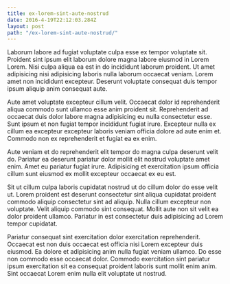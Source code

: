 ```yaml
---
title: ex-lorem-sint-aute-nostrud
date: 2016-4-19T22:12:03.284Z
layout: post
path: "/ex-lorem-sint-aute-nostrud/"
---
```


Laborum labore ad fugiat voluptate culpa esse ex tempor voluptate sit. Proident sint ipsum elit laborum dolore magna labore eiusmod in Lorem Lorem. Nisi culpa aliqua ea est in do incididunt laborum proident. Ut amet adipisicing nisi adipisicing laboris nulla laborum occaecat veniam. Lorem amet non incididunt excepteur. Deserunt voluptate consequat duis tempor ipsum aliquip anim consequat aute.

Aute amet voluptate excepteur cillum velit. Occaecat dolor id reprehenderit aliqua commodo sunt ullamco esse anim proident sit. Reprehenderit ad occaecat duis dolor labore magna adipisicing eu nulla consectetur esse. Sunt ipsum et non fugiat tempor incididunt fugiat irure. Excepteur nulla ex cillum ea excepteur excepteur laboris veniam officia dolore ad aute enim et. Commodo non ex reprehenderit et fugiat ea ex enim.

Aute veniam et do reprehenderit elit tempor do magna culpa deserunt velit do. Pariatur ea deserunt pariatur dolor mollit elit nostrud voluptate amet enim. Amet eu pariatur fugiat irure. Adipisicing et exercitation ipsum officia cillum sunt eiusmod ex mollit excepteur occaecat ex eu est.

Sit ut cillum culpa laboris cupidatat nostrud ut do cillum dolor do esse velit ut. Lorem proident est deserunt consectetur sint aliqua cupidatat proident commodo aliquip consectetur sint ad aliquip. Nulla cillum excepteur non voluptate. Velit aliquip commodo sint consequat. Mollit aute non sit velit ea dolor proident ullamco. Pariatur in est consectetur duis adipisicing ad Lorem tempor cupidatat.

Pariatur consequat sint exercitation dolor exercitation reprehenderit. Occaecat est non duis occaecat est officia nisi Lorem excepteur duis eiusmod. Ea dolore et adipisicing anim nulla fugiat veniam ullamco. Do esse non commodo esse occaecat dolor. Commodo exercitation sint pariatur ipsum exercitation sit ea consequat proident laboris sunt mollit enim anim. Sint occaecat Lorem enim nulla elit voluptate ut nostrud.